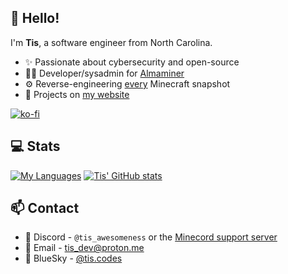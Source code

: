 ## :wave: Hello!

I'm **Tis**, a software engineer from North Carolina.

- :sparkles: Passionate about cybersecurity and open-source
- :technologist: Developer/sysadmin for [Almaminer](https://almaminer.net)
- :gear: Reverse-engineering [every](https://tis.codes/snapshots) Minecraft snapshot
- :night_with_stars: Projects on [my website](https://tis.codes)

[![ko-fi](https://ko-fi.com/img/githubbutton_sm.svg)](https://ko-fi.com/I2I3WS2VC)

## :computer: Stats

[![My Languages](https://skillicons.dev/icons?i=java,kotlin,python,html,css,javascript,typescript,sqlite,rust,c,cpp,bash)](https://skillicons.dev)
[![Tis' GitHub stats](https://github-readme-stats.vercel.app/api?username=Tisawesomeness&show_icons=true&hide_rank=true&layout=compact&theme=vue-dark&count_private=true)](https://github.com/anuraghazra/github-readme-stats)

## :mailbox: Contact

- :speech_balloon: Discord - `@tis_awesomeness` or the [Minecord support server](https://minecord.github.io/invite)
- :incoming_envelope: Email - [tis_dev@proton.me](mailto:tis_dev@proton.me)
- :butterfly: BlueSky - [@tis.codes](https://bsky.app/profile/tis.codes)
